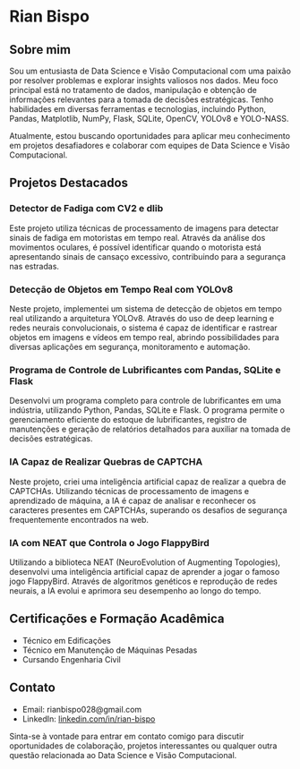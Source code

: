<h1>Rian Bispo</h1>

<h2>Sobre mim</h2>
<p>Sou um entusiasta de Data Science e Visão Computacional com uma paixão por resolver problemas e explorar insights valiosos nos dados. Meu foco principal está no tratamento de dados, manipulação e obtenção de informações relevantes para a tomada de decisões estratégicas. Tenho habilidades em diversas ferramentas e tecnologias, incluindo Python, Pandas, Matplotlib, NumPy, Flask, SQLite, OpenCV, YOLOv8 e YOLO-NASS.</p>

<p>Atualmente, estou buscando oportunidades para aplicar meu conhecimento em projetos desafiadores e colaborar com equipes de Data Science e Visão Computacional.</p>

<h2>Projetos Destacados</h2>

<h3>Detector de Fadiga com CV2 e dlib</h3>
<p>Este projeto utiliza técnicas de processamento de imagens para detectar sinais de fadiga em motoristas em tempo real. Através da análise dos movimentos oculares, é possível identificar quando o motorista está apresentando sinais de cansaço excessivo, contribuindo para a segurança nas estradas.</p>

<h3>Detecção de Objetos em Tempo Real com YOLOv8</h3>
<p>Neste projeto, implementei um sistema de detecção de objetos em tempo real utilizando a arquitetura YOLOv8. Através do uso de deep learning e redes neurais convolucionais, o sistema é capaz de identificar e rastrear objetos em imagens e vídeos em tempo real, abrindo possibilidades para diversas aplicações em segurança, monitoramento e automação.</p>

<h3>Programa de Controle de Lubrificantes com Pandas, SQLite e Flask</h3>
<p>Desenvolvi um programa completo para controle de lubrificantes em uma indústria, utilizando Python, Pandas, SQLite e Flask. O programa permite o gerenciamento eficiente do estoque de lubrificantes, registro de manutenções e geração de relatórios detalhados para auxiliar na tomada de decisões estratégicas.</p>

<h3>IA Capaz de Realizar Quebras de CAPTCHA</h3>
<p>Neste projeto, criei uma inteligência artificial capaz de realizar a quebra de CAPTCHAs. Utilizando técnicas de processamento de imagens e aprendizado de máquina, a IA é capaz de analisar e reconhecer os caracteres presentes em CAPTCHAs, superando os desafios de segurança frequentemente encontrados na web.</p>

<h3>IA com NEAT que Controla o Jogo FlappyBird</h3>
<p>Utilizando a biblioteca NEAT (NeuroEvolution of Augmenting Topologies), desenvolvi uma inteligência artificial capaz de aprender a jogar o famoso jogo FlappyBird. Através de algoritmos genéticos e reprodução de redes neurais, a IA evolui e aprimora seu desempenho ao longo do tempo.</p>

<h2>Certificações e Formação Acadêmica</h2>
<ul>
  <li>Técnico em Edificações</li>
  <li>Técnico em Manutenção de Máquinas Pesadas</li>
  <li>Cursando Engenharia Civil</li>
</ul>

<h2>Contato</h2>
<ul>
  <li>Email: rianbispo028@gmail.com</li>
  <li>LinkedIn: <a href="https://www.linkedin.com/in/rian-bispo/">linkedin.com/in/rian-bispo</a></li>
</ul>

<p>Sinta-se à vontade para entrar em contato comigo para discutir oportunidades de colaboração, projetos interessantes ou qualquer outra questão relacionada ao Data Science e Visão Computacional.</p>

